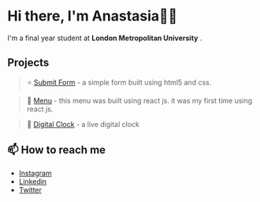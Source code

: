 # Hi there, I'm Anastasia👋🏻
I'm a final year student at <strong>London Metropolitan University</strong> . 


## Projects <br/>
> ⭐️ [Submit Form](https://anascnm.github.io/submit-form/) - a simple form built using html5 and css. 

> 🍔 [Menu](https://ourmenu.netlify.app/) - this menu was built using react js. it was my first time using react js. 

> 🧮 [Digital Clock](https://github.com/anascnm/Digital-Clock) - a live digital clock


## 📫 How to reach me
- [Instagram](https://www.instagram.com/anas.cnm/) <br/>
- [Linkedin](https://www.linkedin.com/in/anastasia-mendoza/) <br/>
- [Twitter](https://twitter.com/anascnm) <br/>


<!---
anascnm/anascnm is a ✨ special ✨ repository because its `README.md` (this file) appears on your GitHub profile.
You can click the Preview link to take a look at your changes.
--->
